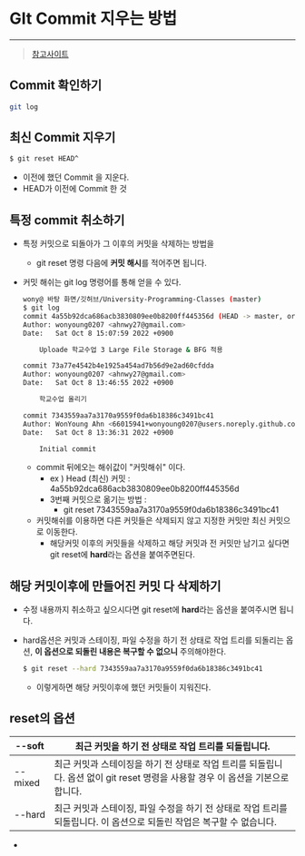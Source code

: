 # GIt Commit 지우는 방법

---

> [참고사이트 ](https://abled.tistory.com/13)

## Commit 확인하기 

```bash
git log
```

## 최신 Commit 지우기 

```bash
$ git reset HEAD^
```

- 이전에 했던 Commit 을 지운다. 
- HEAD가 이전에 Commit 한 것

## 특정 commit 취소하기 

- 특정 커밋으로 되돌아가 그 이후의 커밋을 삭제하는 방법을 

  - git reset 명령 다음에 **커밋 해시**를 적어주면 됩니다.

- 커밋 해쉬는 git log 명령어를 통해 얻을 수 있다. 

  ```bash
  wony@ 바탕 화면/깃허브/University-Programming-Classes (master)
  $ git log
  commit 4a55b92dca686acb3830809ee0b8200ff445356d (HEAD -> master, origin/master, origin/HEAD)
  Author: wonyoung0207 <ahnwy27@gmail.com>
  Date:   Sat Oct 8 15:07:59 2022 +0900
  
      Uploade 학교수업 3 Large File Storage & BFG 적용
  
  commit 73a77e4542b4e1925a454ad7b56d9e2ad60cfdda
  Author: wonyoung0207 <ahnwy27@gmail.com>
  Date:   Sat Oct 8 13:46:55 2022 +0900
  
      학교수업 올리기
  
  commit 7343559aa7a3170a9559f0da6b18386c3491bc41
  Author: WonYoung Ahn <66015941+wonyoung0207@users.noreply.github.com>
  Date:   Sat Oct 8 13:36:31 2022 +0900
  
      Initial commit
  ```

  - commit 뒤에오는 해쉬값이 "커밋해쉬" 이다. 
    - ex ) Head (최신) 커밋 : 4a55b92dca686acb3830809ee0b8200ff445356d
    - 3번째 커밋으로 옮기는 방법 : 
      - git reset 7343559aa7a3170a9559f0da6b18386c3491bc41
  - 커밋해쉬를 이용하면 다른 커밋들은 삭제되지 않고 지정한 커밋만 최신 커밋으로 이동한다. 
    - 해당커밋 이후의 커밋들을 삭제하고 해당 커밋과 전 커밋만 남기고 싶다면 git reset에 **hard**라는 옵션을 붙여주면된다. 

## 해당 커밋이후에 만들어진 커밋 다 삭제하기 

- 수정 내용까지 취소하고 싶으시다면 git reset에 **hard**라는 옵션을 붙여주시면 됩니다.

- hard옵션은 커밋과 스테이징, 파일 수정을 하기 전 상태로 작업 트리를 되돌리는 옵션, **이 옵션으로 되돌린 내용은 복구할 수 없으니** 주의해야한다. 

  ```bash
  $ git reset --hard 7343559aa7a3170a9559f0da6b18386c3491bc41
  ```

  - 이렇게하면 해당 커밋이후에 했던 커밋들이 지워진다. 

## reset의 옵션

| --soft  | 최근 커밋을 하기 전 상태로 작업 트리를 되돌립니다.           |
| ------- | ------------------------------------------------------------ |
| --mixed | 최근 커밋과 스테이징을 하기 전 상태로 작업 트리를 되돌립니다. 옵션 없이 git reset 명령을 사용할 경우 이 옵션을 기본으로 합니다. |
| --hard  | 최근 커밋과 스테이징, 파일 수정을 하기 전 상태로 작업 트리를 되돌립니다. 이 옵션으로 되돌린 작업은 복구할 수 없습니다. |

- 